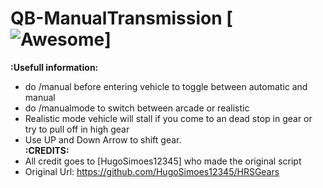 # QB-ManualTransmission [![Awesome](https://cdn.rawgit.com/sindresorhus/awesome/d7305f38d29fed78fa85652e3a63e154dd8e8829/media/badge.svg)]

<b>:Usefull information:</b><br>
- do /manual before entering vehicle to toggle between automatic and manual<br>
- do /manualmode to switch between arcade or realistic<br>
- Realistic mode vehicle will stall if you come to an dead stop in gear or try to pull off in high gear<br>
- Use UP and Down Arrow to shift gear.<br>
<b>:CREDITS:</b><br>
- All credit goes to [HugoSimoes12345] who made the original script<br>
- Original Url: https://github.com/HugoSimoes12345/HRSGears


